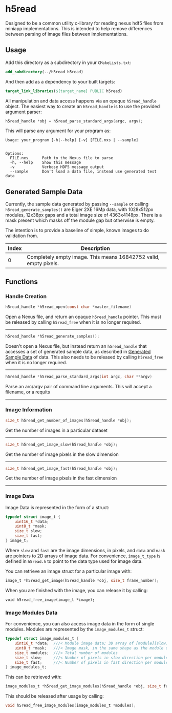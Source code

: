 # h5read

Designed to be a common utility c-library for reading nexus hdf5 files
from miniapp implementations. This is intended to help remove differences
between parsing of image files between implementations.

## Usage

Add this directory as a subdirectory in your `CMakeLists.txt`:
```cmake
add_subdirectory(../h5read h5read)
```
And then add as a dependency to your built targets:
```cmake
target_link_libraries(${target_name} PUBLIC h5read)
```
All manipulation and data access happens via an opaque `h5read_handle` object.
The easiest way to create an `h5read_handle` is to use the provided argument
parser:
```c
h5read_handle *obj = h5read_parse_standard_args(argc, argv);
```
This will parse any argument for your program as:
```
Usage: your_program [-h|--help] [-v] [FILE.nxs | --sample]


Options:
  FILE.nxs      Path to the Nexus file to parse
  -h, --help    Show this message
  -v            Verbose HDF5 message output
  --sample      Don't load a data file, instead use generated test data
```
## Generated Sample Data

Currently, the sample data generated by passing `--sample` or calling
`h5read_generate_samples()` are Eiger 2XE 16Mp data, with 1028x512px modules,
12x38px gaps and a total image size of 4363x4148px. There is a mask present
which masks off the module gap but otherwise is empty.

The intention is to provide a baseline of simple, known images to do validation
from.

| Index | Description                                                      |
|-------|------------------------------------------------------------------|
| 0     | Completely empty image. This means 16842752 valid, empty pixels. |

## Functions

### Handle Creation

```c
h5read_handle *h5read_open(const char *master_filename)
```
Open a Nexus file, and return an opaque `h5read_handle` pointer. This must be
released by calling `h5read_free` when it is no longer required.

---


```c
h5read_handle *h5read_generate_samples();
```
Doesn't open a Nexus file, but instead return an `h5read_handle` that accesses
a set of generated sample data, as described in [Generated Sample
Data](#generated-sample-data) of data. This also needs to be released by
calling `h5read_free` when it is no longer required.

---

```c
h5read_handle *h5read_parse_standard_args(int argc, char **argv)
```
Parse an arc/argv pair of command line arguments. This will accept a filename,
or a requits

---

### Image Information

```c
size_t h5read_get_number_of_images(h5read_handle *obj);
```
Get the number of images in a particular dataset

---


```c
size_t h5read_get_image_slow(h5read_handle *obj);
```
Get the number of image pixels in the slow dimension

---


```c
size_t h5read_get_image_fast(h5read_handle *obj);
```
Get the number of image pixels in the fast dimension

---

### Image Data

Image Data is represented in the form of a struct:
```c
typedef struct image_t {
    uint16_t *data;
    uint8_t *mask;
    size_t slow;
    size_t fast;
} image_t;
```
Where ``slow`` and ``fast`` are the image dimensions, in pixels, and ``data``
and ``mask`` are pointers to 2D arrays of image data. For convenience,
`image_t_type` is defined in ``h5read.h`` to point to the data type used for
image data.

You can retrieve an image struct for a particular image with:
```c
image_t *h5read_get_image(h5read_handle *obj, size_t frame_number);
```

When you are finished with the image, you can release it by calling:
```
void h5read_free_image(image_t *image);
```

### Image Modules Data

For convenience, you can also access image data in the form of single modules.
Modules are represented by the `image_modules_t` struct:

```c
typedef struct image_modules_t {
    uint16_t *data;  ///< Module image data; 3D array of [module][slow][fast]
    uint8_t *mask;   ///< Image mask, in the same shape as the module data
    size_t modules;  ///< Total number of modules
    size_t slow;     ///< Number of pixels in slow direction per module
    size_t fast;     ///< Number of pixels in fast direction per module
} image_modules_t;

```
This can be retrieved with:
```c
image_modules_t *h5read_get_image_modules(h5read_handle *obj, size_t frame_number);
```

This should be released after usage by calling:
```c
void h5read_free_image_modules(image_modules_t *modules);
```
